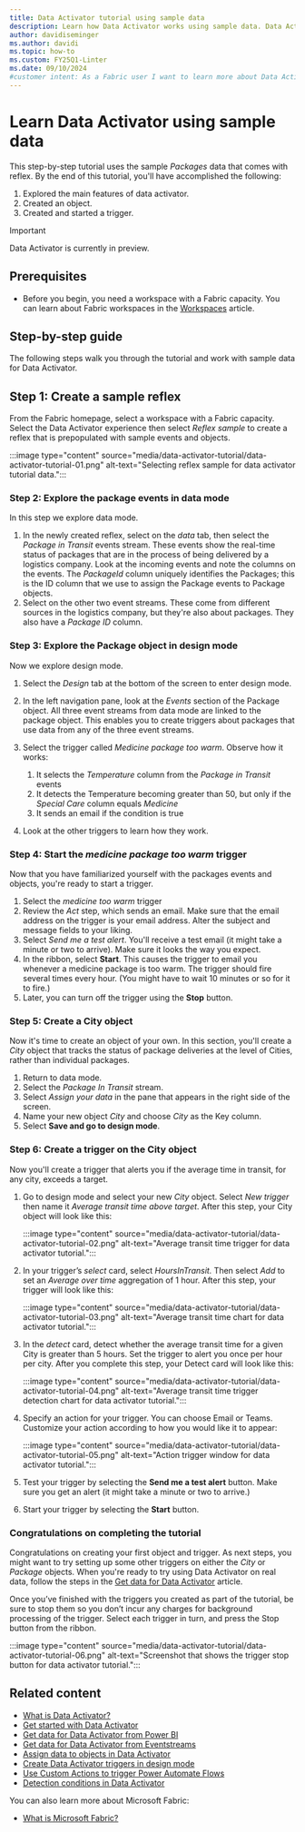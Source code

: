 ```yaml
---
title: Data Activator tutorial using sample data
description: Learn how Data Activator works using sample data. Data Activator is a powerful tool for working with data and creating triggers based on specific conditions.
author: davidiseminger
ms.author: davidi
ms.topic: how-to
ms.custom: FY25Q1-Linter
ms.date: 09/10/2024
#customer intent: As a Fabric user I want to learn more about Data Activator using a tutorial and sample data.
---
```


# Learn Data Activator using sample data

This step-by-step tutorial uses the sample *Packages* data that comes with reflex. By the end of this tutorial, you'll have accomplished the following:

1. Explored the main features of data activator.
2. Created an object.
3. Created and started a trigger.

> [!IMPORTANT]
> Data Activator is currently in preview.

## Prerequisites

* Before you begin, you need a workspace with a Fabric capacity. You can learn about Fabric workspaces in the [Workspaces](../get-started/workspaces.md) article.  

## Step-by-step guide

The following steps walk you through the tutorial and work with sample data for Data Activator.

## Step 1: Create a sample reflex

From the Fabric homepage, select a workspace with a Fabric capacity. Select the Data Activator experience then select *Reflex sample* to create a reflex that is prepopulated with sample events and objects.

:::image type="content" source="media/data-activator-tutorial/data-activator-tutorial-01.png" alt-text="Selecting reflex sample for data activator tutorial data.":::

### Step 2: Explore the package events in data mode

In this step we explore data mode.

1. In the newly created reflex, select on the *data* tab, then select the *Package in Transit* events stream. These events show the real-time status of packages that are in the process of being delivered by a logistics company. Look at the incoming events and note the columns on the events. The *PackageId* column uniquely identifies the Packages; this is the ID column that we use to assign the Package events to Package objects.
2. Select on the other two event streams. These come from different sources in the logistics company, but they're also about packages. They also have a *Package ID* column.

### Step 3: Explore the Package object in design mode

Now we explore design mode. 

1. Select the *Design* tab at the bottom of the screen to enter design mode.

2. In the left navigation pane, look at the *Events* section of the Package object. All three event streams from data mode are linked to the package object. This enables you to create triggers about packages that use data from any of the three event streams.

3. Select the trigger called *Medicine package too warm*. Observe how it works:
  
    1. It selects the *Temperature* column from the *Package in Transit* events
    2. It detects the Temperature becoming greater than 50, but only if the *Special Care* column equals *Medicine*
    3. It sends an email if the condition is true

4. Look at the other triggers to learn how they work.

### Step 4: Start the *medicine package too warm* trigger

Now that you have familiarized yourself with the packages events and objects, you're ready to start a trigger.

1. Select the *medicine too warm* trigger
2. Review the *Act* step, which sends an email. Make sure that the email address on the trigger is your email address. Alter the subject and message fields to your liking.
3. Select *Send me a test alert*. You'll receive a test email (it might take a minute or two to arrive). Make sure it looks the way you expect.
4. In the ribbon, select **Start**. This causes the trigger to email you whenever a medicine package is too warm. The trigger should fire several times every hour. (You might have to wait 10 minutes or so for it to fire.)
5. Later, you can turn off the trigger using the **Stop** button.

### Step 5: Create a City object

Now it's time to create an object of your own. In this section, you'll create a *City* object that tracks the status of package deliveries at the level of Cities, rather than individual packages.

1. Return to data mode.
2. Select the *Package In Transit* stream.
3. Select *Assign your data* in the pane that appears in the right side of the screen.
4. Name your new object *City* and choose *City* as the Key column.
5. Select **Save and go to design mode**.

### Step 6: Create a trigger on the City object

Now you'll create a trigger that alerts you if the average time in transit, for any city, exceeds a target.

1. Go to design mode and select your new *City* object. Select *New trigger* then name it *Average transit time above target*. After this step, your City object will look like this:

    :::image type="content" source="media/data-activator-tutorial/data-activator-tutorial-02.png" alt-text="Average transit time trigger for data activator tutorial.":::

2. In your trigger’s *select* card, select *HoursInTransit.* Then select *Add* to set an *Average over time* aggregation of 1 hour. After this step, your trigger will look like this:

    :::image type="content" source="media/data-activator-tutorial/data-activator-tutorial-03.png" alt-text="Average transit time chart for data activator tutorial.":::

3. In the *detect* card, detect whether the average transit time for a given City is greater than 5 hours. Set the trigger to alert you once per hour per city. After you complete this step, your Detect card will look like this:

    :::image type="content" source="media/data-activator-tutorial/data-activator-tutorial-04.png" alt-text="Average transit time trigger detection chart for data activator tutorial.":::

4. Specify an action for your trigger. You can choose Email or Teams. Customize your action according to how you would like it to appear:

    :::image type="content" source="media/data-activator-tutorial/data-activator-tutorial-05.png" alt-text="Action trigger window for data activator tutorial.":::

5. Test your trigger by selecting the **Send me a test alert** button. Make sure you get an alert (it might take a minute or two to arrive.)

6. Start your trigger by selecting the **Start** button.

### Congratulations on completing the tutorial

Congratulations on creating your first object and trigger. As next steps, you might want to try setting up some other triggers on either the *City* or *Package* objects. When you're ready to try using Data Activator on real data, follow the steps in the [Get data for Data Activator](data-activator-get-data-eventstreams.md) article.

Once you’ve finished with the triggers you created as part of the tutorial, be sure to stop them so you don’t incur any charges for background processing of the trigger. Select each trigger in turn, and press the Stop button from the ribbon.

:::image type="content" source="media/data-activator-tutorial/data-activator-tutorial-06.png" alt-text="Screenshot that shows the trigger stop button for data activator tutorial.":::

## Related content

* [What is Data Activator?](data-activator-introduction.md)
* [Get started with Data Activator](data-activator-get-started.md)
* [Get data for Data Activator from Power BI](data-activator-get-data-power-bi.md)
* [Get data for Data Activator from Eventstreams](data-activator-get-data-eventstreams.md)
* [Assign data to objects in Data Activator](data-activator-assign-data-objects.md)
* [Create Data Activator triggers in design mode](data-activator-create-triggers-design-mode.md)
* [Use Custom Actions to trigger Power Automate Flows](data-activator-trigger-power-automate-flows.md)
* [Detection conditions in Data Activator](data-activator-detection-conditions.md)

You can also learn more about Microsoft Fabric:

* [What is Microsoft Fabric?](../get-started/microsoft-fabric-overview.md)
